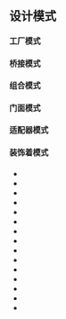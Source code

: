 <!--
 * @Author: your name
 * @Date: 2021-09-07 19:27:14
 * @LastEditTime: 2021-09-07 19:36:38
 * @LastEditors: Please set LastEditors
 * @Description: In User Settings Edit
 * @FilePath: \notes\study notes\设计模式\设计模式.md
-->

## 设计模式

#### 工厂模式

#### 桥接模式

#### 组合模式

#### 门面模式

#### 适配器模式

#### 装饰着模式

####

####

####

####

-
-
-
-
-
-
-
-
-
-
-
-
-
-
-
